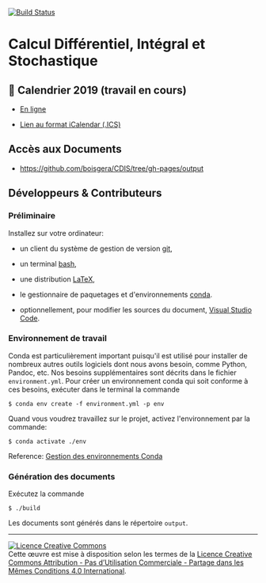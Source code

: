[![Build Status](https://travis-ci.org/boisgera/CDIS.svg?branch=master)](https://travis-ci.org/boisgera/CDIS)

Calcul Différentiel, Intégral et Stochastique
================================================================================

:calendar: Calendrier 2019 (travail en cours)
--------------------------------------------------------------------------------

  - [En ligne](https://calendar.google.com/calendar/embed?src=ecqbbg9bbqgaqh0rgnsjt4ppvk%40group.calendar.google.com&ctz=Europe%2FParis)

  - [Lien au format iCalendar (.ICS)](https://calendar.google.com/calendar/ical/ecqbbg9bbqgaqh0rgnsjt4ppvk%40group.calendar.google.com/public/basic.ics)

Accès aux Documents
--------------------------------------------------------------------------------

  - <https://github.com/boisgera/CDIS/tree/gh-pages/output>


Développeurs & Contributeurs
--------------------------------------------------------------------------------

### Préliminaire

Installez sur votre ordinateur:

  - un client du système de gestion de version [git](https://git-scm.com/), 

  - un terminal [bash](https://www.gnu.org/software/bash/),

  - une distribution [LaTeX](https://www.latex-project.org/),

  - le gestionnaire de paquetages et d'environnements [conda](https://conda.io/en/latest/).

  - optionnellement, pour modifier les sources du document, 
    [Visual Studio Code](https://code.visualstudio.com/).

### Environnement de travail

Conda est particulièrement important puisqu'il est utilisé pour installer
de nombreux autres outils logiciels dont nous avons besoin, comme Python,
Pandoc, etc. Nos besoins supplémentaires sont décrits dans le fichier 
`environment.yml`.
Pour créer un environnement conda qui soit conforme à ces besoins,
exécuter dans le terminal la commande

    $ conda env create -f environment.yml -p env

Quand vous voudrez travaillez sur le projet, activez l'environnement par la
commande:

    $ conda activate ./env

Reference: [Gestion des environnements Conda](https://conda.io/projects/conda/en/latest/user-guide/tasks/manage-environments.html)

### Génération des documents

Exécutez la commande

    $ ./build

Les documents sont générés dans le répertoire `output`.

--------------------------------------------------------------------------------

<a rel="license" href="http://creativecommons.org/licenses/by-nc-sa/4.0/"><img alt="Licence Creative Commons" style="border-width:0" src="https://i.creativecommons.org/l/by-nc-sa/4.0/88x31.png" /></a><br />Cette œuvre est mise à disposition selon les termes de la <a rel="license" href="http://creativecommons.org/licenses/by-nc-sa/4.0/">Licence Creative Commons Attribution - Pas d’Utilisation Commerciale - Partage dans les Mêmes Conditions 4.0 International</a>.
